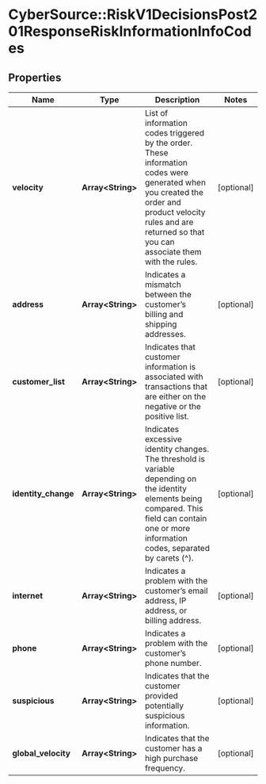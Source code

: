 # CyberSource::RiskV1DecisionsPost201ResponseRiskInformationInfoCodes

## Properties
Name | Type | Description | Notes
------------ | ------------- | ------------- | -------------
**velocity** | **Array&lt;String&gt;** | List of information codes triggered by the order. These information codes were generated when you created the order and product velocity rules and are returned so that you can associate them with the rules.  | [optional] 
**address** | **Array&lt;String&gt;** | Indicates a mismatch between the customer’s billing and shipping addresses. | [optional] 
**customer_list** | **Array&lt;String&gt;** | Indicates that customer information is associated with transactions that are either on the negative or the positive list.  | [optional] 
**identity_change** | **Array&lt;String&gt;** | Indicates excessive identity changes. The threshold is variable depending on the identity elements being compared. This field can contain one or more information codes, separated by carets (^).  | [optional] 
**internet** | **Array&lt;String&gt;** | Indicates a problem with the customer’s email address, IP address, or billing address. | [optional] 
**phone** | **Array&lt;String&gt;** | Indicates a problem with the customer’s phone number. | [optional] 
**suspicious** | **Array&lt;String&gt;** | Indicates that the customer provided potentially suspicious information. | [optional] 
**global_velocity** | **Array&lt;String&gt;** | Indicates that the customer has a high purchase frequency. | [optional] 


